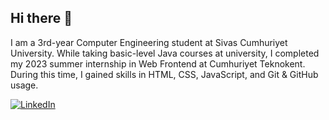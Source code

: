 ## Hi there 👋
I am a 3rd-year Computer Engineering student at Sivas Cumhuriyet University. While taking basic-level Java courses at university, I completed my 2023 summer internship in Web Frontend at Cumhuriyet Teknokent. During this time, I gained skills in HTML, CSS, JavaScript, and Git & GitHub usage. 

[![LinkedIn](https://img.shields.io/badge/LinkedIn-%230077B5.svg?logo=linkedin&logoColor=white)](https://www.linkedin.com/in/b%C3%BC%C5%9Fra-g%C3%B6kta%C5%9F-c%C3%BC/)

